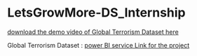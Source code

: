 # LetsGrowMore-DS_Internship


[download the demo video of Global Terrorism Dataset here](https://github.com/Ramsai170899/LetsGrowMore-DS_Internship/blob/main/Global_Terrorrism_EDA.mp4)


Global Terrorism Dataset : [power BI service Link for the project](https://app.powerbi.com/groups/me/reports/6e69fcd9-d982-4587-8847-2fdbc8440ed9/ReportSection637a821fc0e021167233?experience=power-bi)
